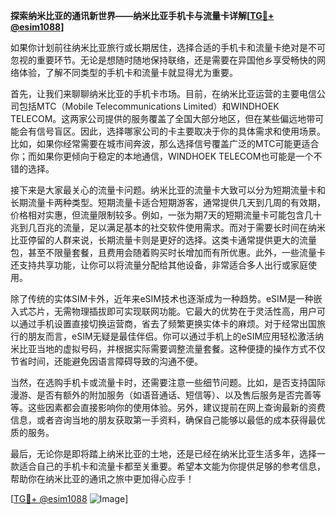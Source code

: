 **探索纳米比亚的通讯新世界——纳米比亚手机卡与流量卡详解[[TG💪+ @esim1088](https://t.me/s/esim1088)]**

如果你计划前往纳米比亚旅行或长期居住，选择合适的手机卡和流量卡绝对是不可忽视的重要环节。无论是想随时随地保持联络，还是需要在异国他乡享受畅快的网络体验，了解不同类型的手机卡和流量卡就显得尤为重要。

首先，让我们来聊聊纳米比亚的手机卡市场。目前，在纳米比亚运营的主要电信公司包括MTC（Mobile Telecommunications Limited）和WINDHOEK TELECOM。这两家公司提供的服务覆盖了全国大部分地区，但在某些偏远地带可能会有信号盲区。因此，选择哪家公司的卡主要取决于你的具体需求和使用场景。比如，如果你经常需要在城市间奔波，那么选择信号覆盖广泛的MTC可能更适合你；而如果你更倾向于稳定的本地通信，WINDHOEK TELECOM也可能是一个不错的选择。

接下来是大家最关心的流量卡问题。纳米比亚的流量卡大致可以分为短期流量卡和长期流量卡两种类型。短期流量卡适合短期游客，通常提供几天到几周的有效期，价格相对实惠，但流量限制较多。例如，一张为期7天的短期流量卡可能包含几十兆到几百兆的流量，足以满足基本的社交软件使用需求。而对于需要长时间在纳米比亚停留的人群来说，长期流量卡则是更好的选择。这类卡通常提供更大的流量包，甚至不限量套餐，且费用会随着购买时长增加而有所优惠。此外，一些流量卡还支持共享功能，让你可以将流量分配给其他设备，非常适合多人出行或家庭使用。

除了传统的实体SIM卡外，近年来eSIM技术也逐渐成为一种趋势。eSIM是一种嵌入式芯片，无需物理插拔即可实现联网功能。它最大的优势在于灵活性高，用户可以通过手机设置直接切换运营商，省去了频繁更换实体卡的麻烦。对于经常出国旅行的朋友而言，eSIM无疑是最佳伴侣。你可以通过手机上的eSIM应用轻松激活纳米比亚当地的虚拟号码，并根据实际需要调整流量套餐。这种便捷的操作方式不仅节省时间，还能避免因语言障碍导致的沟通不便。

当然，在选购手机卡或流量卡时，还需要注意一些细节问题。比如，是否支持国际漫游、是否有额外的附加服务（如语音通话、短信等）、以及售后服务是否完善等等。这些因素都会直接影响你的使用体验。另外，建议提前在网上查询最新的资费信息，或者咨询当地的朋友获取第一手资料，确保自己能够以最低的成本获得最优质的服务。

最后，无论你是即将踏上纳米比亚的土地，还是已经在纳米比亚生活多年，选择一款适合自己的手机卡和流量卡都至关重要。希望本文能为你提供足够的参考信息，帮助你在纳米比亚的通讯之旅中更加得心应手！

[[TG💪+ @esim1088](https://t.me/s/esim1088) ![Image](https://i.postimg.cc/4NQfJmqS/Snipaste-2025-05-13-00-14-12.png)]